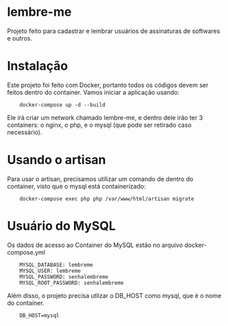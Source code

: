 # lembre-me
Projeto feito para cadastrar e lembrar usuários de assinaturas de softwares e outros.

# Instalação
Este projeto foi feito com Docker, portanto todos os códigos devem ser feitos dentro do container. Vamos iniciar a aplicação usando:

```
    docker-compose up -d --build
```

Ele irá criar um network chamado lembre-me, e dentro dele irão ter 3 containers: o nginx, o php, e o mysql (que pode ser retirado caso necessário).

# Usando o artisan
Para usar o artisan, precisamos utilizar um comando de dentro do container, visto que o mysql está containerizado:

```
    docker-compose exec php php /var/www/html/artisan migrate
```

# Usuário do MySQL
Os dados de acesso ao Container do MySQL estão no arquivo docker-compose.yml
```
    MYSQL_DATABASE: lembreme
    MYSQL_USER: lembreme
    MYSQL_PASSWORD: senhalembreme
    MYSQL_ROOT_PASSWORD: senhalembreme
```

Além disso, o projeto precisa utlizar o DB_HOST como mysql, que é o nome do container.

```
    DB_HOST=mysql
```